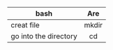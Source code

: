 |bash           | Are           |
| ------------- |:-------------:| 
| creat file    | mkdir         |
| go into the directory  | cd     | 






